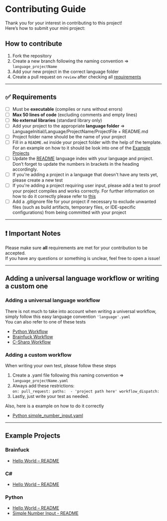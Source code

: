 # Contributing Guide

Thank you for your interest in contributing to this project!  
Here’s how to submit your mini project:

## How to contribute

1. Fork the repository
2. Create a new branch following the naming convention => ``language_projectName``
3. Add your new project in the correct language folder
4. Create a pull request on ``review`` after checking all [requirements](#-requirements)

---

## ✅ Requirements

- [ ] Must be **executable** (compiles or runs without errors)
- [ ] **Max 50 lines of code** (excluding comments and empty lines)
- [ ] **No external libraries** (standard library only)
- [ ] Add your project to the appropriate **language folder** => LanguageInitial/Language/ProjectName/ProjectFile + README.md
- [ ] Project folder name should be the name of your project
- [ ] Fill in a `README.md` inside your project folder with the help of the template. For an example on how to it should be look into one of the [Example Projects](#example-projects)
- [ ] Update the [README](README.md) language index with your language and project. Don’t forget to update the numbers in brackets in the heading accordingly.
- [ ] If you're adding a project in a language that doesn't have any tests yet, please create a new test
- [ ] If you're adding a project requiring user input, please add a test to proof your project compiles and works correctly. For further information on how to do it correctly please refer to [this](#adding-a-universal-language-workflow-or-writing-a-custom-one)
- [ ] Add a .gitignore file for your project if necessary to exclude unwanted files (such as build artifacts, temporary files, or IDE-specific configurations) from being committed with your project

---

## ❗ Important Notes
Please make sure **all** requirements are met for your contribution to be accepted.<br>
If you have any questions or something is unclear, feel free to open a issue!

---

## Adding a universal language workflow or writing a custom one
### Adding a universal language workflow
There is not much to take into account when writing a universal workflow, simply follow this easy language convention ``'language'.yaml`` <br>
You can also refer to one of these tests
- [Python Workflow](/.github/workflows/python.yaml)
- [Brainfuck Workflow](/.github/workflows/brainfuck.yaml)
- [C-Sharp Workflow](/.github/workflows/c#.yaml)

### Adding a custom workflow
When writing your own test, please follow these steps
1. Create a .yaml file following this naming convention => ``language_projectName.yaml``
2. Always add these restrictions: <br> 
    ``on:
        pull_request:
            paths: 
                - 'project path here'
        workflow_dispatch:``
3. Lastly, just write your test as needed.

Also, here is a example on how to do it correctly
- [Python simple_number_input.yaml](/.github/workflows/python_simpleNumberInput.yaml)

---

## Example Projects

### Brainfuck
- [Hello World – README](/b/brainfuck/HelloWorld/README.md)

### C#
- [Hello World – README](/c/c-sharp/HelloWorld/README.md)

### Python
- [Hello World – README](/p/python/hello_world/README.md)
- [Simple Number Input - README](/p/python/simple_number_input/README.md)

